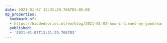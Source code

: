 ```yaml
---
date: 2021-01-07 13:31:29.706783-05:00
mp_properties:
  bookmark-of:
  - https://hiddedevries.nl/en/blog/2021-01-04-how-i-turned-my-goodreads-data-into-a-self-hosted-website-with-eleventy
  published:
  - '2021-01-07T13:31:29.706783'
---
```


